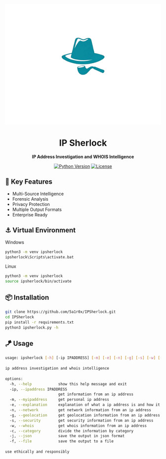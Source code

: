 <p align="center">
  <img src="IPSherlock.png" alt="IPSherlock Logo" width="600"/>
</p>

<h1 align="center">IP Sherlock</h1>

<p align="center">
  <strong>IP Address Investigation and WHOIS Intelligence</strong>
</p>

<div align="center">

[![Python Version](https://img.shields.io/badge/python-3.8%2B-blue)](https://www.python.org/)
[![License](https://img.shields.io/badge/license-Apache%202.0-green)](https://opensource.org/licenses/Apache-2.0)

</div>

## 🚀 Key Features

- Multi-Source Intelligence
- Forensic Analysis
- Privacy Protection
- Multiple Output Formats
- Enterprise Ready

## ⚓ Virtual Environment
Windows
```bash
python3 -m venv ipsherlock
ipsherlock\Scripts\activate.bat
```
Linux
```bash
python3 -m venv ipsherlock
source ipsherlock/bin/activate
```

## 📦 Installation

```bash
git clone https://github.com/5a1r0x/IPSherlock.git
cd IPSherlock
pip install -r requirements.txt
python3 ipsherlock.py -h
```

## 🪁 Usage

```bash
usage: ipsherlock [-h] [-ip IPADDRESS] [-m] [-e] [-n] [-g] [-s] [-w] [-c] [-j] [-f]

ip address investigation and whois intelligence

options:
  -h, --help            show this help message and exit
  -ip, --ipaddress IPADDRESS
                        get information from an ip address
  -m, --myipaddress     get personal ip address
  -e, --explanation     explanation of what a ip address is and how it works
  -n, --network         get network information from an ip address
  -g, --geolocation     get geolocation information from an ip address
  -s, --security        get security information from an ip address
  -w, --whois           get whois information from an ip address
  -c, --category        divide the information by category
  -j, --json            save the output in json format
  -f, --file            save the output to a file

use ethically and responsibly
```
